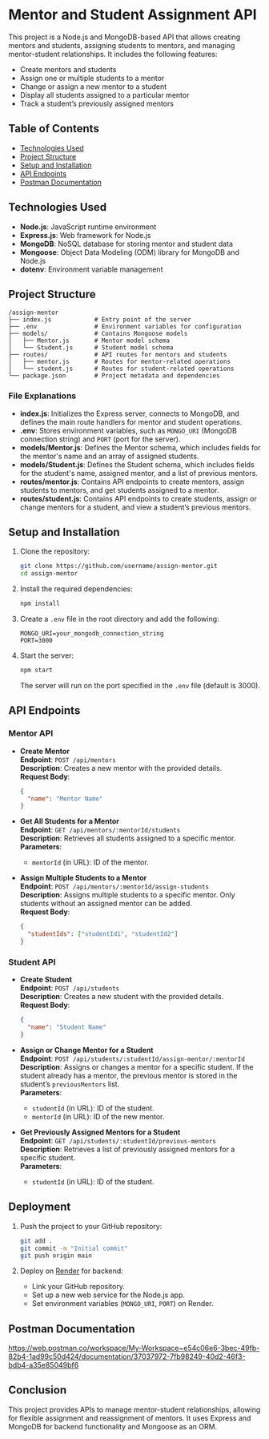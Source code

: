 
# Mentor and Student Assignment API

This project is a Node.js and MongoDB-based API that allows creating mentors and students, assigning students to mentors, and managing mentor-student relationships. It includes the following features:
- Create mentors and students
- Assign one or multiple students to a mentor
- Change or assign a new mentor to a student
- Display all students assigned to a particular mentor
- Track a student’s previously assigned mentors

## Table of Contents
- [Technologies Used](#technologies-used)
- [Project Structure](#project-structure)
- [Setup and Installation](#setup-and-installation)
- [API Endpoints](#api-endpoints)
- [Postman Documentation](#postman-documentation)

## Technologies Used
- **Node.js**: JavaScript runtime environment
- **Express.js**: Web framework for Node.js
- **MongoDB**: NoSQL database for storing mentor and student data
- **Mongoose**: Object Data Modeling (ODM) library for MongoDB and Node.js
- **dotenv**: Environment variable management

## Project Structure

```plaintext
/assign-mentor
├── index.js            # Entry point of the server
├── .env                # Environment variables for configuration
├── models/             # Contains Mongoose models
│   ├── Mentor.js       # Mentor model schema
│   └── Student.js      # Student model schema
├── routes/             # API routes for mentors and students
│   ├── mentor.js       # Routes for mentor-related operations
│   └── student.js      # Routes for student-related operations
└── package.json        # Project metadata and dependencies
```

### File Explanations

- **index.js**: Initializes the Express server, connects to MongoDB, and defines the main route handlers for mentor and student operations.
- **.env**: Stores environment variables, such as `MONGO_URI` (MongoDB connection string) and `PORT` (port for the server).
- **models/Mentor.js**: Defines the Mentor schema, which includes fields for the mentor's name and an array of assigned students.
- **models/Student.js**: Defines the Student schema, which includes fields for the student's name, assigned mentor, and a list of previous mentors.
- **routes/mentor.js**: Contains API endpoints to create mentors, assign students to mentors, and get students assigned to a mentor.
- **routes/student.js**: Contains API endpoints to create students, assign or change mentors for a student, and view a student’s previous mentors.

## Setup and Installation

1. Clone the repository:
   ```bash
   git clone https://github.com/username/assign-mentor.git
   cd assign-mentor
   ```

2. Install the required dependencies:
   ```bash
   npm install
   ```

3. Create a `.env` file in the root directory and add the following:
   ```env
   MONGO_URI=your_mongodb_connection_string
   PORT=3000
   ```

4. Start the server:
   ```bash
   npm start
   ```
   The server will run on the port specified in the `.env` file (default is 3000).

## API Endpoints

### Mentor API

- **Create Mentor**  
  **Endpoint**: `POST /api/mentors`  
  **Description**: Creates a new mentor with the provided details.  
  **Request Body**:
  ```json
  {
    "name": "Mentor Name"
  }
  ```

- **Get All Students for a Mentor**  
  **Endpoint**: `GET /api/mentors/:mentorId/students`  
  **Description**: Retrieves all students assigned to a specific mentor.  
  **Parameters**:
    - `mentorId` (in URL): ID of the mentor.

- **Assign Multiple Students to a Mentor**  
  **Endpoint**: `POST /api/mentors/:mentorId/assign-students`  
  **Description**: Assigns multiple students to a specific mentor. Only students without an assigned mentor can be added.  
  **Request Body**:
  ```json
  {
    "studentIds": ["studentId1", "studentId2"]
  }
  ```

### Student API

- **Create Student**  
  **Endpoint**: `POST /api/students`  
  **Description**: Creates a new student with the provided details.  
  **Request Body**:
  ```json
  {
    "name": "Student Name"
  }
  ```

- **Assign or Change Mentor for a Student**  
  **Endpoint**: `POST /api/students/:studentId/assign-mentor/:mentorId`  
  **Description**: Assigns or changes a mentor for a specific student. If the student already has a mentor, the previous mentor is stored in the student’s `previousMentors` list.  
  **Parameters**:
    - `studentId` (in URL): ID of the student.
    - `mentorId` (in URL): ID of the new mentor.

- **Get Previously Assigned Mentors for a Student**  
  **Endpoint**: `GET /api/students/:studentId/previous-mentors`  
  **Description**: Retrieves a list of previously assigned mentors for a specific student.  
  **Parameters**:
    - `studentId` (in URL): ID of the student.

## Deployment

1. Push the project to your GitHub repository:
   ```bash
   git add .
   git commit -m "Initial commit"
   git push origin main
   ```

2. Deploy on [Render](https://render.com/) for backend:
   - Link your GitHub repository.
   - Set up a new web service for the Node.js app.
   - Set environment variables (`MONGO_URI`, `PORT`) on Render.

## Postman Documentation

[https://web.postman.co/workspace/My-Workspace~e54c06e6-3bec-49fb-82b4-1ad99c50d424/documentation/37037972-7fb98249-40d2-46f3-bdb4-a35e85049bf6
](https://documenter.getpostman.com/view/37037972/2sAY52ceb4)
## Conclusion

This project provides APIs to manage mentor-student relationships, allowing for flexible assignment and reassignment of mentors. It uses Express and MongoDB for backend functionality and Mongoose as an ORM.

